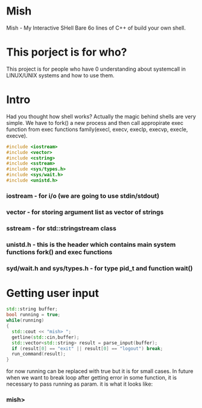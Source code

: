 # Mish
Mish - My Interactive SHell 
Bare 6o lines of C++ of build your own shell.

# This porject is for who? 
This project is for people who have 0 understanding about systemcall in LINUX/UNIX systems and how to use them. 

# Intro 
Had you thought how shell works? Actually the magic behind shells are very simple. We have to fork() a new process and then call appropirate exec function from exec functions family(execl, execv, execlp, execvp, execle, execve).

``` C++
#include <iostream>
#include <vector>
#include <cstring>
#include <sstream>
#include <sys/types.h>
#include <sys/wait.h>
#include <unistd.h>
```

### iostream - for i/o (we are going to use stdin/stdout) 
### vector - for storing argument list as vector of strings 
### sstream - for std::stringstream class
### unistd.h - this is the header which contains main system functions fork() and exec functions 
### syd/wait.h and sys/types.h - for type pid_t and function wait() 

# Getting user input 

``` C++
std::string buffer;
bool running = true;
while(running)
{
  std::cout << "mish> ";
  getline(std::cin,buffer);
  std::vector<std::string> result = parse_input(buffer);
  if (result[0] == "exit" || result[0] == "logout") break;
  run_command(result);
}
```
for now running can be replaced with true but it is for small cases. In future when we want to break loop after getting error in
some function, it is necessary to pass running as param. it is what it looks like: 

### mish> 



